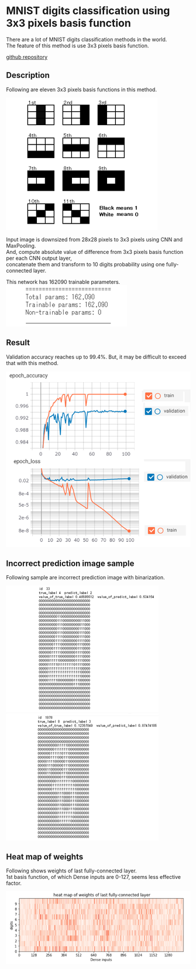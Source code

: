 #  MNIST digits classification using 3x3 pixels basis function   

There are a lot of MNIST digits classification methods in the world.  
The feature of this method is use 3x3 pixels basis function.  


[github repository](https://github.com/shun60s/mnist-basis-function/)  


## Description  

Following are eleven 3x3 pixels basis functions in this method.  


![figure1](docs/3x3_basis_function.png)  

Input image is downsized from 28x28 pixels to 3x3 pixels using CNN and MaxPooling.  
And, compute absolute value of difference from 3x3 pixels basis function per each CNN output layer,   
concatenate them and transform to 10 digits probability using one fully-connected layer.  


This network has 162090 trainable parameters.   
![figure2](docs/number_of_parameters.png)  

## Result  

Validation accuracy reaches up to 99.4%.  But, it may be difficult to exceed that with this method.  


![figure3](docs/accuracy.png)  


## Incorrect prediction image sample  

Following sample are incorrect prediction image with binarization.  

![figure4](docs/incorrect_42.png)  
![figure5](docs/incorrect_83.png)  


## Heat map of weights  

Following shows weights of last fully-connected layer.  
1st basis function, of which Dense inputs are 0-127, seems less effective factor.  

![figure6](docs/heatmap.png)  

